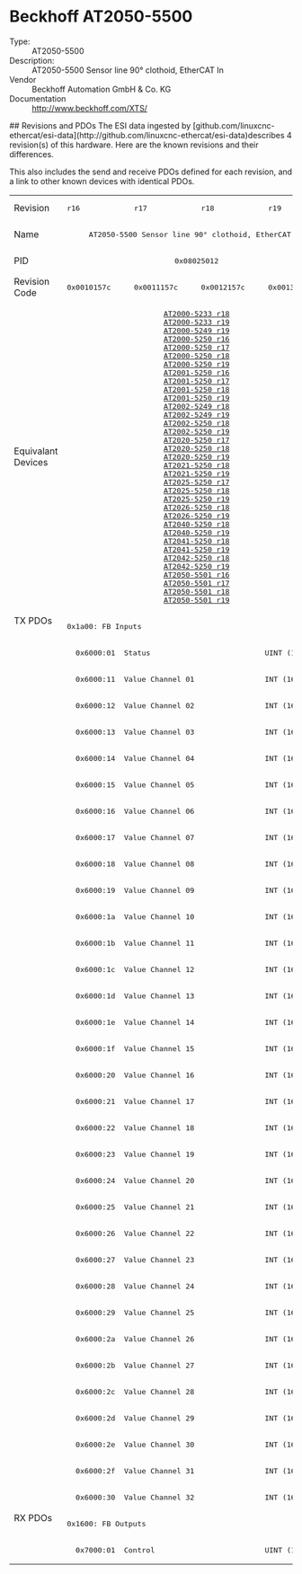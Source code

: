#  Beckhoff AT2050-5500

<dl>
  <dt>Type:</dt><dd>AT2050-5500</dd>
  <dt>Description:</dt><dd>AT2050-5500 Sensor line 90° clothoid, EtherCAT In</dd>
  <dt>Vendor</dt><dd>Beckhoff Automation GmbH & Co. KG</dd>
  <dt>Documentation</dt><dd><a href="http://www.beckhoff.com/XTS/">http://www.beckhoff.com/XTS/</a></dd>
</dl>
## Revisions and PDOs
The ESI data ingested by [github.com/linuxcnc-ethercat/esi-data](http://github.com/linuxcnc-ethercat/esi-data)describes 4 revision(s) of this hardware.  Here are the known revisions and their differences.

This also includes the send and receive PDOs defined for each revision, and a link to other known devices with identical PDOs.

<table>
<tr >
<td class="first">Revision</td>
<td ><pre>r16</pre></td>
<td ><pre>r17</pre></td>
<td ><pre>r18</pre></td>
<td ><pre>r19</pre></td>
</tr>
<tr >
<td class="first">Name</td>
<td  colspan=4 align="center"><pre>AT2050-5500 Sensor line 90° clothoid, EtherCAT In</pre></td>
</tr>
<tr >
<td class="first">PID</td>
<td  colspan=4 align="center"><pre>0x08025012</pre></td>
</tr>
<tr >
<td class="first">Revision Code</td>
<td ><pre>0x0010157c</pre></td>
<td ><pre>0x0011157c</pre></td>
<td ><pre>0x0012157c</pre></td>
<td ><pre>0x0013157c</pre></td>
</tr>
<tr >
<td class="first">Equivalant Devices</td>
<td  colspan=4 align="center"><pre><a href="AT2000-5233">AT2000-5233 r18</a><br/><a href="AT2000-5233">AT2000-5233 r19</a><br/><a href="AT2000-5249">AT2000-5249 r19</a><br/><a href="AT2000-5250">AT2000-5250 r16</a><br/><a href="AT2000-5250">AT2000-5250 r17</a><br/><a href="AT2000-5250">AT2000-5250 r18</a><br/><a href="AT2000-5250">AT2000-5250 r19</a><br/><a href="AT2001-5250">AT2001-5250 r16</a><br/><a href="AT2001-5250">AT2001-5250 r17</a><br/><a href="AT2001-5250">AT2001-5250 r18</a><br/><a href="AT2001-5250">AT2001-5250 r19</a><br/><a href="AT2002-5249">AT2002-5249 r18</a><br/><a href="AT2002-5249">AT2002-5249 r19</a><br/><a href="AT2002-5250">AT2002-5250 r18</a><br/><a href="AT2002-5250">AT2002-5250 r19</a><br/><a href="AT2020-5250">AT2020-5250 r17</a><br/><a href="AT2020-5250">AT2020-5250 r18</a><br/><a href="AT2020-5250">AT2020-5250 r19</a><br/><a href="AT2021-5250">AT2021-5250 r18</a><br/><a href="AT2021-5250">AT2021-5250 r19</a><br/><a href="AT2025-5250">AT2025-5250 r17</a><br/><a href="AT2025-5250">AT2025-5250 r18</a><br/><a href="AT2025-5250">AT2025-5250 r19</a><br/><a href="AT2026-5250">AT2026-5250 r18</a><br/><a href="AT2026-5250">AT2026-5250 r19</a><br/><a href="AT2040-5250">AT2040-5250 r18</a><br/><a href="AT2040-5250">AT2040-5250 r19</a><br/><a href="AT2041-5250">AT2041-5250 r18</a><br/><a href="AT2041-5250">AT2041-5250 r19</a><br/><a href="AT2042-5250">AT2042-5250 r18</a><br/><a href="AT2042-5250">AT2042-5250 r19</a><br/><a href="AT2050-5501">AT2050-5501 r16</a><br/><a href="AT2050-5501">AT2050-5501 r17</a><br/><a href="AT2050-5501">AT2050-5501 r18</a><br/><a href="AT2050-5501">AT2050-5501 r19</a></pre></td>
</tr>
<tr class="txpdo pdosection">
<td class="first" rowspan=34 valign=top>TX PDOs</td>
<td colspan=4 align="left"><pre>0x1a00: FB Inputs</pre></td>
<td></td>
</tr>
<tr class="txpdo">
<td  colspan=4 align="left"><pre>  0x6000:01  Status                          UINT (16 bits)</pre></td>
</tr>
<tr class="txpdo">
<td  colspan=4 align="left"><pre>  0x6000:11  Value Channel 01                INT (16 bits)</pre></td>
</tr>
<tr class="txpdo">
<td  colspan=4 align="left"><pre>  0x6000:12  Value Channel 02                INT (16 bits)</pre></td>
</tr>
<tr class="txpdo">
<td  colspan=4 align="left"><pre>  0x6000:13  Value Channel 03                INT (16 bits)</pre></td>
</tr>
<tr class="txpdo">
<td  colspan=4 align="left"><pre>  0x6000:14  Value Channel 04                INT (16 bits)</pre></td>
</tr>
<tr class="txpdo">
<td  colspan=4 align="left"><pre>  0x6000:15  Value Channel 05                INT (16 bits)</pre></td>
</tr>
<tr class="txpdo">
<td  colspan=4 align="left"><pre>  0x6000:16  Value Channel 06                INT (16 bits)</pre></td>
</tr>
<tr class="txpdo">
<td  colspan=4 align="left"><pre>  0x6000:17  Value Channel 07                INT (16 bits)</pre></td>
</tr>
<tr class="txpdo">
<td  colspan=4 align="left"><pre>  0x6000:18  Value Channel 08                INT (16 bits)</pre></td>
</tr>
<tr class="txpdo">
<td  colspan=4 align="left"><pre>  0x6000:19  Value Channel 09                INT (16 bits)</pre></td>
</tr>
<tr class="txpdo">
<td  colspan=4 align="left"><pre>  0x6000:1a  Value Channel 10                INT (16 bits)</pre></td>
</tr>
<tr class="txpdo">
<td  colspan=4 align="left"><pre>  0x6000:1b  Value Channel 11                INT (16 bits)</pre></td>
</tr>
<tr class="txpdo">
<td  colspan=4 align="left"><pre>  0x6000:1c  Value Channel 12                INT (16 bits)</pre></td>
</tr>
<tr class="txpdo">
<td  colspan=4 align="left"><pre>  0x6000:1d  Value Channel 13                INT (16 bits)</pre></td>
</tr>
<tr class="txpdo">
<td  colspan=4 align="left"><pre>  0x6000:1e  Value Channel 14                INT (16 bits)</pre></td>
</tr>
<tr class="txpdo">
<td  colspan=4 align="left"><pre>  0x6000:1f  Value Channel 15                INT (16 bits)</pre></td>
</tr>
<tr class="txpdo">
<td  colspan=4 align="left"><pre>  0x6000:20  Value Channel 16                INT (16 bits)</pre></td>
</tr>
<tr class="txpdo">
<td  colspan=4 align="left"><pre>  0x6000:21  Value Channel 17                INT (16 bits)</pre></td>
</tr>
<tr class="txpdo">
<td  colspan=4 align="left"><pre>  0x6000:22  Value Channel 18                INT (16 bits)</pre></td>
</tr>
<tr class="txpdo">
<td  colspan=4 align="left"><pre>  0x6000:23  Value Channel 19                INT (16 bits)</pre></td>
</tr>
<tr class="txpdo">
<td  colspan=4 align="left"><pre>  0x6000:24  Value Channel 20                INT (16 bits)</pre></td>
</tr>
<tr class="txpdo">
<td  colspan=4 align="left"><pre>  0x6000:25  Value Channel 21                INT (16 bits)</pre></td>
</tr>
<tr class="txpdo">
<td  colspan=4 align="left"><pre>  0x6000:26  Value Channel 22                INT (16 bits)</pre></td>
</tr>
<tr class="txpdo">
<td  colspan=4 align="left"><pre>  0x6000:27  Value Channel 23                INT (16 bits)</pre></td>
</tr>
<tr class="txpdo">
<td  colspan=4 align="left"><pre>  0x6000:28  Value Channel 24                INT (16 bits)</pre></td>
</tr>
<tr class="txpdo">
<td  colspan=4 align="left"><pre>  0x6000:29  Value Channel 25                INT (16 bits)</pre></td>
</tr>
<tr class="txpdo">
<td  colspan=4 align="left"><pre>  0x6000:2a  Value Channel 26                INT (16 bits)</pre></td>
</tr>
<tr class="txpdo">
<td  colspan=4 align="left"><pre>  0x6000:2b  Value Channel 27                INT (16 bits)</pre></td>
</tr>
<tr class="txpdo">
<td  colspan=4 align="left"><pre>  0x6000:2c  Value Channel 28                INT (16 bits)</pre></td>
</tr>
<tr class="txpdo">
<td  colspan=4 align="left"><pre>  0x6000:2d  Value Channel 29                INT (16 bits)</pre></td>
</tr>
<tr class="txpdo">
<td  colspan=4 align="left"><pre>  0x6000:2e  Value Channel 30                INT (16 bits)</pre></td>
</tr>
<tr class="txpdo">
<td  colspan=4 align="left"><pre>  0x6000:2f  Value Channel 31                INT (16 bits)</pre></td>
</tr>
<tr class="txpdo">
<td  colspan=4 align="left"><pre>  0x6000:30  Value Channel 32                INT (16 bits)</pre></td>
</tr>
<tr class="rxpdo pdosection">
<td class="first" rowspan=2 valign=top>RX PDOs</td>
<td colspan=4 align="left"><pre>0x1600: FB Outputs</pre></td>
<td></td>
</tr>
<tr class="rxpdo">
<td  colspan=4 align="left"><pre>  0x7000:01  Control                         UINT (16 bits)</pre></td>
</tr>
</table>
